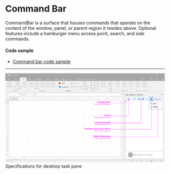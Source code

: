 # Command Bar

CommandBar is a surface that houses commands that operate on the content of the window, panel, or parent region it resides above. Optional features include a hamburger menu access point, search, and side commands. 

#### Code sample
* [Command bar code sample](../templates/navigation/command-bar)

***

![Commands - Specifications for desktop task pane](../assets/markdown-images/Commands_DesktopTaskPaneCallouts.png)
Specifications for desktop task pane 
